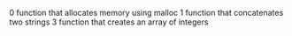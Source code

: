 0 function that allocates memory using malloc
1 function that concatenates two strings
3 function that creates an array of integers
